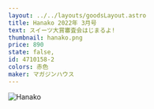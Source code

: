 ```yaml
---
layout: ../../layouts/goodsLayout.astro
title: Hanako 2022年 3月号
text: スイーツ大賞審査会はじまるよ!
thumbnail: hanako.png
price: 890
state: false,
id: 4710158-2
colors: 赤色
maker: マガジンハウス
---
```


![Hanako](/04_ecsite/images/hanako.png)
